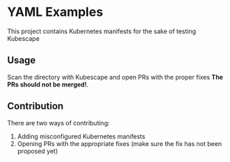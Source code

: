 # YAML Examples

This project contains Kubernetes manifests for the sake of testing Kubescape

## Usage 

Scan the directory with Kubescape and open PRs with the proper fixes **The PRs should not be merged!**.

## Contribution

There are two ways of contributing:
1. Adding misconfigured Kubernetes manifests
2. Opening PRs with the appropriate fixes (make sure the fix has not been proposed yet)
